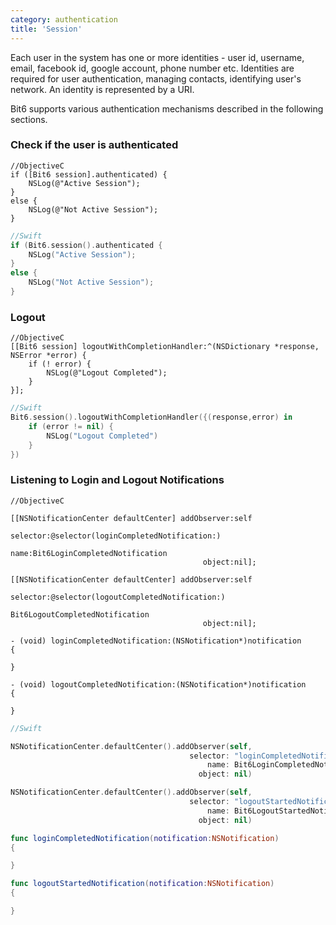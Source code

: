 ```yaml
---
category: authentication
title: 'Session'
---
```

Each user in the system has one or more identities - user id, username, email, facebook id, google account, phone number etc. Identities are required for user authentication, managing contacts, identifying user's network. An identity is represented by a URI.

Bit6 supports various authentication mechanisms described in the following sections. 


### Check if the user is authenticated

```objc
//ObjectiveC
if ([Bit6 session].authenticated) {
    NSLog(@"Active Session");
}
else {
    NSLog(@"Not Active Session");
}
```

```swift
//Swift
if (Bit6.session().authenticated {
    NSLog("Active Session");
}
else {
    NSLog("Not Active Session");
}
```


### Logout

```objc
//ObjectiveC
[[Bit6 session] logoutWithCompletionHandler:^(NSDictionary *response, NSError *error) {
	if (! error) {
		NSLog(@"Logout Completed");
	}
}];
```

```swift
//Swift
Bit6.session().logoutWithCompletionHandler({(response,error) in 
	if (error != nil) {
		NSLog("Logout Completed")
	}
})
```

### Listening to Login and Logout Notifications

```objc
//ObjectiveC

[[NSNotificationCenter defaultCenter] addObserver:self
										 selector:@selector(loginCompletedNotification:) 
                                             name:Bit6LoginCompletedNotification
                                           object:nil];

[[NSNotificationCenter defaultCenter] addObserver:self
										 selector:@selector(logoutCompletedNotification:) 
                                             Bit6LogoutCompletedNotification
                                           object:nil];

- (void) loginCompletedNotification:(NSNotification*)notification
{

}

- (void) logoutCompletedNotification:(NSNotification*)notification
{

}

```
```swift
//Swift

NSNotificationCenter.defaultCenter().addObserver(self, 
										selector: "loginCompletedNotification:", 
											name: Bit6LoginCompletedNotification, 
										  object: nil)

NSNotificationCenter.defaultCenter().addObserver(self, 
										selector: "logoutStartedNotification:", 
											name: Bit6LogoutStartedNotification, 
										  object: nil)

func loginCompletedNotification(notification:NSNotification)
{

}

func logoutStartedNotification(notification:NSNotification)
{

}
```

